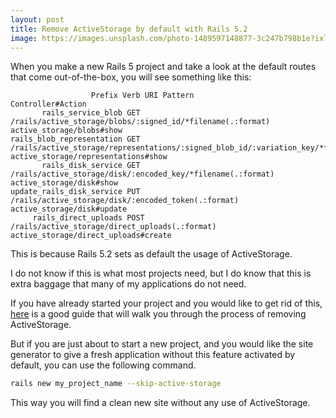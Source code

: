```yaml
---
layout: post
title: Remove ActiveStorage by default with Rails 5.2
image: https://images.unsplash.com/photo-1489597148877-3c247b798b1e?ixlib=rb-0.3.5&ixid=eyJhcHBfaWQiOjEyMDd9&s=615335343eeacb5a1937ce63d3787e2f&auto=format&fit=crop&w=1452&q=80
---
```


When you make a new Rails 5 project and take a look at the default routes that come out-of-the-box, you will see something like this:

```
                  Prefix Verb URI Pattern                                                                              Controller#Action
       rails_service_blob GET  /rails/active_storage/blobs/:signed_id/*filename(.:format)                               active_storage/blobs#show
rails_blob_representation GET  /rails/active_storage/representations/:signed_blob_id/:variation_key/*filename(.:format) active_storage/representations#show
       rails_disk_service GET  /rails/active_storage/disk/:encoded_key/*filename(.:format)                              active_storage/disk#show
update_rails_disk_service PUT  /rails/active_storage/disk/:encoded_token(.:format)                                      active_storage/disk#update
     rails_direct_uploads POST /rails/active_storage/direct_uploads(.:format)                                           active_storage/direct_uploads#create
```

This is because Rails 5.2 sets as default the usage of ActiveStorage.

I do not know if this is what most projects need, but I do know that this is extra baggage that many of my applications do not need.

If you have already started your project and you would like to get rid of this, [here](https://mikerogers.io/2018/04/13/remove-activestorage-from-rails-5-2.html) is a good guide that will walk you through the process of removing ActiveStorage.

But if you are just about to start a new project, and you would like the site generator to give a fresh application without this feature activated by default, you can use the following command.

```bash
rails new my_project_name --skip-active-storage
```

This way you will find a clean new site without any use of ActiveStorage.
